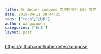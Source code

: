 ```yaml
---
title: 将 docker compose 文件转换为 k8s 文件
date: 2019-04-11 08:44:35
tags: ["tech","技术"]
author: wangxiuwen
categories: ["技术"]
layout: post
---
```


<https://github.com/kubernetes/kompose>